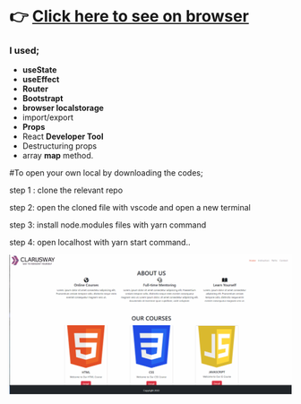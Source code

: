# :point_right: [Click here to see on browser](https://react-router-project-six.vercel.app/)

### I used;
  - <b>useState</b>
  - <b>useEffect</b>
  - <b>Router</b>
  - <b>Bootstrapt</b>
  - <b>browser localstorage</b>
  - import/export
  - <b>Props</b>
  - React <b>Developer Tool</b>
  - Destructuring props
  - array <b>map</b> method.

#To open your own local by downloading the codes;

step 1 : clone the relevant repo

step 2: open the cloned file with vscode and open a new terminal

step 3: install node.modules files with yarn command

step 4: open localhost with yarn start command..



![Random User App](https://github.com/IRONSTONE-A/react-router-project/blob/master/react-router-app.gif)
